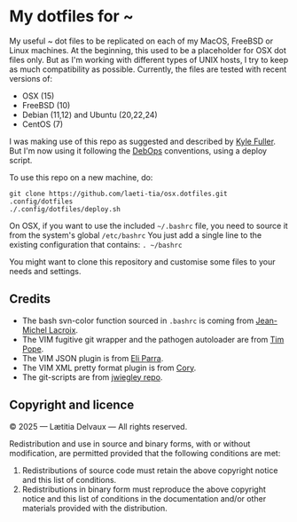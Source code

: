 My dotfiles for ~
=================

My useful ~ dot files to be replicated on each of my MacOS, FreeBSD or Linux machines.  At the beginning, this used to be a placeholder for OSX dot files only.  But as I'm working with different types of UNIX hosts, I try to keep as much compatibility as possible.  Currently, the files are tested with recent versions of:
- OSX (15)
- FreeBSD (10)
- Debian (11,12) and Ubuntu (20,22,24)
- CentOS (7)

I was making use of this repo as suggested and described by [Kyle Fuller][kf].  But I'm now using it following the [DebOps][debops] conventions, using a deploy script.

To use this repo on a new machine, do:

    git clone https://github.com/laeti-tia/osx.dotfiles.git .config/dotfiles
    ./.config/dotfiles/deploy.sh

On OSX, if you want to use the included `~/.bashrc` file, you need to source it from the system's global `/etc/bashrc`  You just add a single line to the existing configuration that contains: `. ~/bashrc`

You might want to clone this repository and customise some files to your needs and settings.


Credits
-------

- The bash svn-color function sourced in `.bashrc` is coming from [Jean-Michel Lacroix][jml].
- The VIM fugitive git wrapper and the pathogen autoloader are from [Tim Pope][tp].
- The VIM JSON plugin is from [Eli Parra][ep].
- The VIM XML pretty format plugin is from [Cory][cory].
- The git-scripts are from [jwiegley repo][jwiegley].


Copyright and licence
---------------------

© 2025 — Lætitia Delvaux — All rights reserved.

Redistribution and use in source and binary forms, with or without modification,
are permitted provided that the following conditions are met:

1. Redistributions of source code must retain the above copyright notice and this
   list of conditions.
2. Redistributions in binary form must reproduce the above copyright notice and
   this list of conditions in the documentation and/or other materials provided
   with the distribution.

[kf]: http://kylefuller.co.uk/posts/organising-dotfiles-in-a-git-repository/ "Organising dotfiles in a git repository"
[debops]: https://docs.debops.org/en/latest/ansible/roles/ansible-users/docs/index.html
[jml]: https://github.com/jmlacroix/svn-color
[tp]: http://github.com/tpope/vim-fugitive
[ep]: https://github.com/elzr/vim-json
[cory]: http://vim.wikia.com/wiki/Pretty-formatting_XML
[jwiegley]: https://github.com/jwiegley/git-scripts
